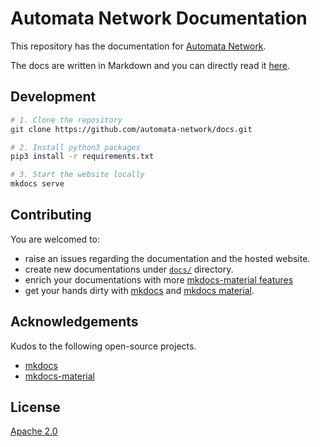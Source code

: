 # Automata Network Documentation

This repository has the documentation for [Automata Network](https://ata.network).

The docs are written in Markdown and you can directly read it [here](./docs).

## Development

```bash
# 1. Clone the repository
git clone https://github.com/automata-network/docs.git

# 2. Install python3 packages
pip3 install -r requirements.txt

# 3. Start the website locally
mkdocs serve
```

## Contributing

You are welcomed to:

* raise an issues regarding the documentation and the hosted website.
* create new documentations under [`docs/`](./docs) directory.
* enrich your documentations with more [mkdocs-material features](https://squidfunk.github.io/mkdocs-material/reference)
* get your hands dirty with [mkdocs][mkdocs] and [mkdocs material][mkdocs-material].

## Acknowledgements

Kudos to the following open-source projects.

* [mkdocs][mkdocs]
* [mkdocs-material][mkdocs-material]

## License

[Apache 2.0](./license)

[mkdocs]: https://www.mkdocs.org/
[mkdocs-material]: https://squidfunk.github.io/mkdocs-material/